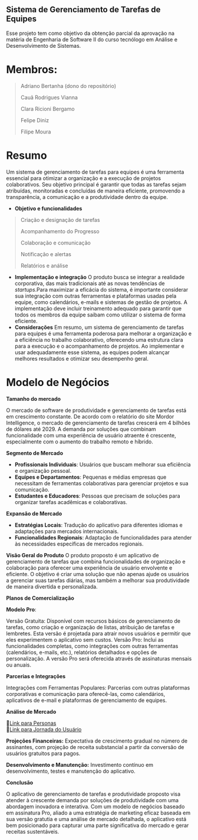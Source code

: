 ## Sistema de Gerenciamento de Tarefas de Equipes

Esse projeto tem como objetivo da obtenção parcial da aprovação  na matéria de Engenharia de Software II do curso tecnólogo em Análise e Desenvolvimento de Sistemas.

# Membros:
>Adriano Bertanha (dono do repositório)
>
>Cauã Rodrigues Vianna
>
>Clara Ricioni Bergamo
>
>Felipe Diniz
>
>Filipe Moura
> 
# Resumo

Um sistema de gerenciamento de tarefas para equipes é uma ferramenta essencial para otimizar a organização e a execução de projetos colaborativos. Seu objetivo principal é garantir que todas as tarefas sejam atribuídas, monitoradas e concluídas de maneira eficiente, promovendo a transparência, a comunicação e a produtividade dentro da equipe.
 - **Objetivo e funcionalidades**
>Criação e designação de tarefas
>
>Acompanhamento do Progresso
>
>Colaboração e comunicação
>
>Notificação e alertas
>
>Relatórios e análise
>
 - **Implementação e integração**
O produto busca se integrar a realidade corporativa, das mais tradicionais até as novas tendências de _startups_.Para maximizar a eficácia do sistema, é importante considerar sua integração com outras ferramentas e plataformas usadas pela equipe, como calendários, e-mails e sistemas de gestão de projetos. A implementação deve incluir treinamento adequado para garantir que todos os membros da equipe saibam como utilizar o sistema de forma eficiente.
 - **Considerações**
Em resumo, um sistema de gerenciamento de tarefas para equipes é uma ferramenta poderosa para melhorar a organização e a eficiência no trabalho colaborativo, oferecendo uma estrutura clara para a execução e o acompanhamento de projetos. Ao implementar e usar adequadamente esse sistema, as equipes podem alcançar melhores resultados e otimizar seu desempenho geral.
# Modelo de Negócios

**Tamanho do mercado**

O mercado de software de produtividade e gerenciamento de tarefas está em crescimento constante. De acordo com o relatório do site Mordor Intelligence, o mercado de gerenciamento de tarefas crescerá em 4 bilhões de dólares até 2029. A demanda por soluções que combinam funcionalidade com uma experiência de usuário atraente é crescente, especialmente com o aumento do trabalho remoto e híbrido.

**Segmento de Mercado**

- **Profissionais Individuais**: Usuários que buscam melhorar sua eficiência e organização pessoal.
- **Equipes e Departamentos**: Pequenas e médias empresas que necessitam de ferramentas colaborativas para gerenciar projetos e sua comunicação.
- **Estudantes e Educadores**: Pessoas que precisam de soluções para organizar tarefas acadêmicas e colaborativas.

**Expansão de Mercado**

- **Estratégias Locais**: Tradução do aplicativo para diferentes idiomas e adaptações para mercados internacionais.
- **Funcionalidades Regionais**: Adaptação de funcionalidades para atender às necessidades específicas de mercados regionais.

**Visão Geral do Produto**
O produto proposto é um aplicativo de gerenciamento de tarefas que combina funcionalidades de organização e colaboração para oferecer uma experiência de usuário envolvente e eficiente. O objetivo é criar uma solução que não apenas ajude os usuários a gerenciar suas tarefas diárias, mas também a melhorar sua produtividade de maneira divertida e personalizada.

**Planos de Comercialização**

**Modelo Pro**:

Versão Gratuita: Disponível com recursos básicos de gerenciamento de tarefas, como criação e organização de listas, atribuição de tarefas e lembretes. Esta versão é projetada para atrair novos usuários e permitir que eles experimentem o aplicativo sem custos. 
Versão Pro: Inclui as funcionalidades completas, como integrações com outras ferramentas (calendários, e-mails, etc.), relatórios detalhados e opções de personalização. A versão Pro será oferecida através de assinaturas mensais ou anuais.

**Parcerias e Integrações**

Integrações com Ferramentas Populares: Parcerias com outras plataformas corporativas e comunicação para oferecê-las, como calendários, aplicativos de e-mail e plataformas de gerenciamento de equipes.

**Análise de Mercado**

👤[Link para Personas](https://docs.google.com/presentation/d/1af3Uhto71ybxCcIsbzqTa9ZxtB3Gb1ILz_QhBFq__jk/edit?usp=sharing)
<br>
📖[Link para Jornada do Usuário](https://docs.google.com/document/d/1JXlf-x_lx9ghaJWl8Avbm8CwX0MZrgw7Xj_oV2I60nY/edit?usp=sharing) 

**Projeções Financeiras:** Expectativa de crescimento gradual no número de assinantes, com projeção de receita substancial a partir da conversão de usuários gratuitos para pagos.

**Desenvolvimento e Manutenção:** Investimento contínuo em desenvolvimento, testes e manutenção do aplicativo.

**Conclusão**

O aplicativo de gerenciamento de tarefas e produtividade proposto visa atender à crescente demanda por soluções de produtividade com uma abordagem inovadora e interativa. Com um modelo de negócios baseado em assinatura Pro, aliado a uma estratégia de marketing eficaz baseada em sua versão gratutia e uma análise de mercado detalhada, o aplicativo está bem posicionado para capturar uma parte significativa do mercado e gerar receitas sustentáveis.





